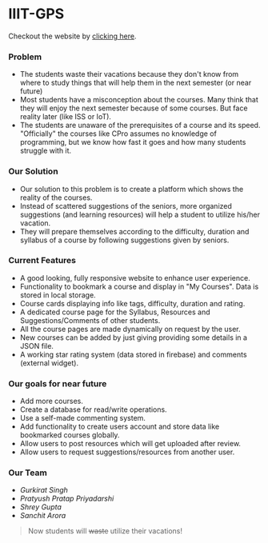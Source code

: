 # IIIT-GPS
Checkout the website by [clicking here](https://web.iiit.ac.in/~sanchit.arora/IIIT-GPS/html/index.html "clicking here").

### Problem
- The students waste their vacations because they don't know from where to study things that will help them in the next semester (or near future)
- Most students have a misconception about the courses. Many think that they will enjoy the next semester because of some courses. But face reality later (like ISS or IoT).
- The students are unaware of the prerequisites of a course and its speed. "Officially" the courses like CPro assumes no knowledge of programming, but we know how fast it goes and how many students struggle with it.

### Our Solution
- Our solution to this problem is to create a platform which shows the reality of the courses.
- Instead of scattered suggestions of the seniors, more organized suggestions (and learning resources) will help a student to utilize his/her vacation.
- They will prepare themselves according to the difficulty, duration and syllabus of a course by following suggestions given by seniors.

### Current Features
- A good looking, fully responsive website to enhance user experience.
- Functionality to bookmark a course and display in "My Courses". Data is stored in local storage.
- Course cards displaying info like tags, difficulty, duration and rating.
- A dedicated course page for the Syllabus, Resources and Suggestions/Comments of other students.
- All the course pages are made dynamically on request by the user.
- New courses can be added by just giving providing some details in a JSON file.
- A working star rating system (data stored in firebase) and comments (external widget).

### Our goals for near future
- Add more courses.
- Create a database for read/write operations.
- Use a self-made commenting system.
- Add functionality to create users account and store data like bookmarked courses globally.
- Allow users to post resources which will get uploaded after review.
- Allow users to request suggestions/resources from another user.

### Our Team
- *Gurkirat Singh*
- *Pratyush Pratap Priyadarshi*
- *Shrey Gupta*
- *Sanchit Arora*

>Now students will ~~waste~~ utilize their vacations!
